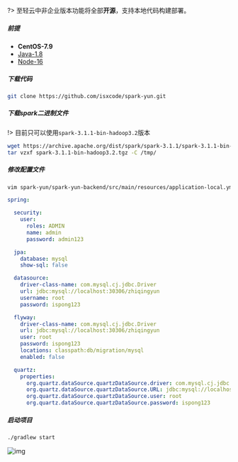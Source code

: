 ?> 至轻云中非企业版本功能将全部**开源**，支持本地代码构建部署。

##### 前提

- **CentOS-7.9**
- [Java-1.8](https://ispong.isxcode.com/spring/java/java%20%E5%AE%89%E8%A3%85/)
- [Node-16](https://ispong.isxcode.com/react/nodejs/nodejs%20%E5%AE%89%E8%A3%85/)

##### 下载代码

```bash
git clone https://github.com/isxcode/spark-yun.git
```

##### 下载spark二进制文件

!> 目前只可以使用`spark-3.1.1-bin-hadoop3.2`版本

```bash
wget https://archive.apache.org/dist/spark/spark-3.1.1/spark-3.1.1-bin-hadoop3.2.tgz 
tar vzxf spark-3.1.1-bin-hadoop3.2.tgz -C /tmp/
```

##### 修改配置文件

```bash
vim spark-yun/spark-yun-backend/src/main/resources/application-local.yml
```

```yml
spring:

  security:
    user:
      roles: ADMIN
      name: admin
      password: admin123

  jpa:
    database: mysql
    show-sql: false

  datasource:
    driver-class-name: com.mysql.cj.jdbc.Driver
    url: jdbc:mysql://localhost:30306/zhiqingyun
    username: root
    password: ispong123

  flyway:
    driver-class-name: com.mysql.cj.jdbc.Driver
    url: jdbc:mysql://localhost:30306/zhiqingyun
    user: root
    password: ispong123
    locations: classpath:db/migration/mysql
    enabled: false

  quartz:
    properties:
      org.quartz.dataSource.quartzDataSource.driver: com.mysql.cj.jdbc.Driver
      org.quartz.dataSource.quartzDataSource.URL: jdbc:mysql://localhost:30306/zhiqingyun
      org.quartz.dataSource.quartzDataSource.user: root
      org.quartz.dataSource.quartzDataSource.password: ispong123
```

##### 启动项目

```bash
./gradlew start
```

![img](https://img.isxcode.com/picgo/20230527155307.png)